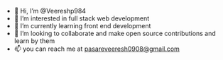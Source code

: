 - 👋 Hi, I’m @Veereshp984
- 👀 I’m interested in full stack web development
- 🌱 I’m currently learning front end development
- 💞️ I’m looking to collaborate and make open source contributions and learn by them
- 📫 you can reach me at pasareveeresh0908@gmail.com 

<!---
Veereshp984/Veereshp984 is a ✨ special ✨ repository because its `README.md` (this file) appears on your GitHub profile.
You can click the Preview link to take a look at your changes.
--->
